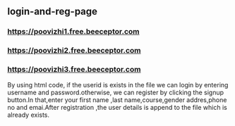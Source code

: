 ## login-and-reg-page
### https://poovizhi1.free.beeceptor.com
### https://poovizhi2.free.beeceptor.com
### https://poovizhi3.free.beeceptor.com
By using html code, if the userid is exists in the file we can login by entering username and password.otherwise, we can register by clicking the signup button.In that,enter your first name ,last name,course,gender addres,phone no and emai.After registration ,the user details is append to the file which is already exists.
